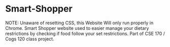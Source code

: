 # Smart-Shopper
NOTE: Unaware of resetting CSS, this Website Will only run properly in Chrome. Smart Shopper website used to easier manage your dietary restrictions by checking if food follow your set restrictions. Part of CSE 170 / Cogs 120 class project.
